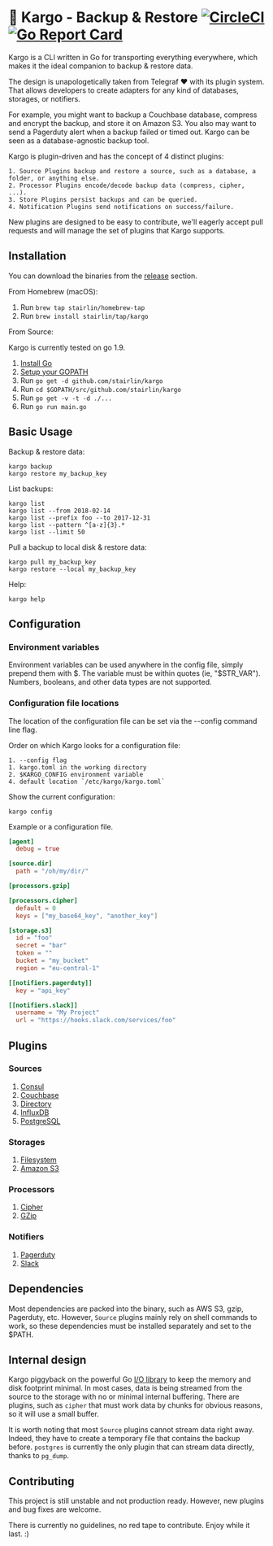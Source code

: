 # 🚢 Kargo - Backup & Restore [![CircleCI](https://circleci.com/gh/stairlin/kargo.svg?style=svg&circle-token=a0e2b657eb18a1c303535c8d122ba8a09d0a9f98)](https://circleci.com/gh/stairlin/kargo) [![Go Report Card](https://goreportcard.com/badge/github.com/stairlin/kargo)](https://goreportcard.com/report/github.com/stairlin/kargo)

Kargo is a CLI written in Go for transporting everything everywhere, which makes it the ideal companion to backup & restore data.

The design is unapologetically taken from Telegraf ❤️ with its plugin system. That allows developers to create adapters for any kind of databases, storages, or notifiers.

For example, you might want to backup a Couchbase database, compress and encrypt the backup, and store it on Amazon S3. You also may want to send a Pagerduty alert when a backup failed or timed out. Kargo can be seen as a database-agnostic backup tool.

Kargo is plugin-driven and has the concept of 4 distinct plugins:

    1. Source Plugins backup and restore a source, such as a database, a folder, or anything else.
    2. Processor Plugins encode/decode backup data (compress, cipher, ...).
    3. Store Plugins persist backups and can be queried.
    4. Notification Plugins send notifications on success/failure.

New plugins are designed to be easy to contribute, we'll eagerly accept pull requests and will manage the set of plugins that Kargo supports.

## Installation

You can download the binaries from the [release](https://github.com/stairlin/kargo/releases) section.

From Homebrew (macOS):

1. Run `brew tap stairlin/homebrew-tap`
2. Run `brew install stairlin/tap/kargo`

From Source:

Kargo is currently tested on go 1.9.

1. [Install Go](https://golang.org/doc/install)
2. [Setup your GOPATH](https://golang.org/doc/code.html#GOPATH)
3. Run `go get -d github.com/stairlin/kargo`
4. Run `cd $GOPATH/src/github.com/stairlin/kargo`
5. Run `go get -v -t -d ./...`
6. Run `go run main.go`

## Basic Usage

Backup & restore data:

```shell
kargo backup
kargo restore my_backup_key
```

List backups:

```shell
kargo list
kargo list --from 2018-02-14
kargo list --prefix foo --to 2017-12-31
kargo list --pattern ^[a-z]{3}.*
kargo list --limit 50
```

Pull a backup to local disk & restore data:

```shell
kargo pull my_backup_key
kargo restore --local my_backup_key
```

Help:

```shell
kargo help
```

## Configuration

### Environment variables

Environment variables can be used anywhere in the config file, simply prepend them with $. The variable must be within quotes (ie, "$STR_VAR"). Numbers, booleans, and other data types are not supported.

### Configuration file locations

The location of the configuration file can be set via the --config command line flag.

Order on which Kargo looks for a configuration file:

    1. --config flag
    1. kargo.toml in the working directory
    2. $KARGO_CONFIG environment variable
    4. default location `/etc/kargo/kargo.toml`

Show the current configuration:

```shell
kargo config
```

Example or a configuration file.

```toml
[agent]
  debug = true

[source.dir]
  path = "/oh/my/dir/"

[processors.gzip]

[processors.cipher]
  default = 0
  keys = ["my_base64_key", "another_key"]

[storage.s3]
  id = "foo"
  secret = "bar"
  token = ""
  bucket = "my_bucket"
  region = "eu-central-1"

[[notifiers.pagerduty]]
  key = "api_key"

[[notifiers.slack]]
  username = "My Project"
  url = "https://hooks.slack.com/services/foo"
```

## Plugins

### Sources

1. [Consul](./plugin/source/consul)
2. [Couchbase](./plugin/source/couchbase)
3. [Directory](./plugin/source/dir)
4. [InfluxDB](./plugin/source/influxdb)
5. [PostgreSQL](./plugin/source/postgresql)

### Storages

1. [Filesystem](./plugin/storage/fs)
2. [Amazon S3](./plugin/storage/s3)

### Processors

1. [Cipher](./plugin/process/cipher)
2. [GZip](./plugin/process/gzip)

### Notifiers

1. [Pagerduty](./plugin/notification/pagerduty)
2. [Slack](./plugin/notification/slack)

## Dependencies

Most dependencies are packed into the binary, such as AWS S3, gzip, Pagerduty, etc. However, `Source` plugins mainly rely on shell commands to work, so these dependencies must be installed separately and set to the $PATH.

## Internal design

Kargo piggyback on the powerful Go [I/O library](https://golang.org/pkg/io/) to keep the memory and disk footprint minimal. In most cases, data is being streamed from the source to the storage with no or minimal internal buffering. There are plugins, such as `cipher` that must work data by chunks for obvious reasons, so it will use
a small buffer.

It is worth noting that most `Source` plugins cannot stream data right away. Indeed, they have to create a temporary file that contains the backup before. `postgres` is currently the only plugin that can stream data directly, thanks to `pg_dump`.

## Contributing

This project is still unstable and not production ready. However, new plugins and bug fixes are welcome.

There is currently no guidelines, no red tape to contribute. Enjoy while it last. :)